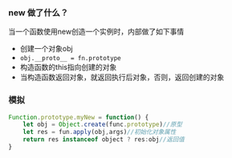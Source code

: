 ### new 做了什么？
当一个函数使用new创造一个实例时，内部做了如下事情
- 创建一个对象obj
- `obj.__proto__ = fn.prototype`
- 构造函数的this指向创建的对象
- 当构造函数返回对象，就返回执行后对象，否则，返回创建的对象
### 模拟
```js
Function.prototype.myNew = function() {
    let obj = Object.create(func.prototype)//原型
    let res = fun.apply(obj,args)//初始化对象属性
    return res instanceof object ? res:obj//返回值
}
```

